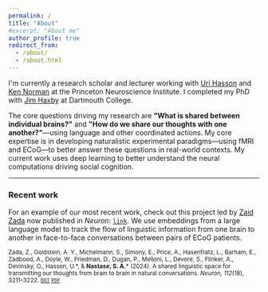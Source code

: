 ```yaml
---
permalink: /
title: "About"
#excerpt: "About me"
author_profile: true
redirect_from: 
  - /about/
  - /about.html
---
```


I'm currently a research scholar and lecturer working with [Uri Hasson](https://www.hassonlab.com/) and [Ken Norman](https://compmem.princeton.edu/) at the Princeton Neuroscience Institute. I completed my PhD with [Jim Haxby](http://haxbylab.dartmouth.edu/) at Dartmouth College.

The core questions driving my research are **"What is shared between individual brains?"** and **"How do we share our thoughts with one another?"**—using language and other coordinated actions. My core expertise is in developing naturalistic experimental paradigms—using fMRI and ECoG—to better answer these questions in real-world contexts. My current work uses deep learning to better understand the neural computations driving social cognition.

---
### Recent work
For an example of our most recent work, check out this project led by [Zaid Zada](https://zaidzada.com/) now published in *Neuron*: [`link`](https://doi.org/10.1016/j.neuron.2024.06.025). We use embeddings from a large language model to track the flow of linguistic information from one brain to another in face-to-face conversations between pairs of ECoG patients.

<sup>Zada, Z., Goldstein, A. Y., Michelmann, S., Simony, E., Price, A., Hasenfratz, L., Barham, E., Zadbood, A., Doyle, W., Friedman, D., Dugan, P., Melloni, L., Devore, S., Flinker, A., Devinsky, O., Hasson, U.\*, & **Nastase, S. A.**\* (2024). A shared linguistic space for transmitting our thoughts from brain to brain in natural conversations. *Neuron*, *112*(18), 3211–3222. [`DOI`](https://doi.org/10.1016/j.neuron.2024.06.025) [`PDF`](https://snastase.github.io/files/Zada_Neuron_2024.pdf)</sup>
